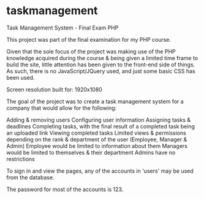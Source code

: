 # taskmanagement
Task Management System - Final Exam PHP

This project was part of the final examination for my PHP course.

Given that the sole focus of the project was making use of the PHP knowledge acquired during the course & being given a limited time frame to build the site, little attention has been given to the front-end side of things. As such, there is no JavaScript/JQuery used, and just some basic CSS has been used.

Screen resolution built for: 1920x1080

The goal of the project was to create a task management system for a company that would allow for the following:

Adding & removing users
Configuring user information
Assigning tasks & deadlines
Completing tasks, with the final result of a completed task being an uploaded link
Viewing completed tasks
Limited views & permissions depending on the rank & department of the user (Employee, Manager & Admin)
  Employee would be limited to information about them
  Managers would be limited to themselves & their department
  Admins have no restrictions
 
 
To sign in and view the pages, any of the accounts in 'users' may be used from the database.

The password for most of the accounts is 123.
